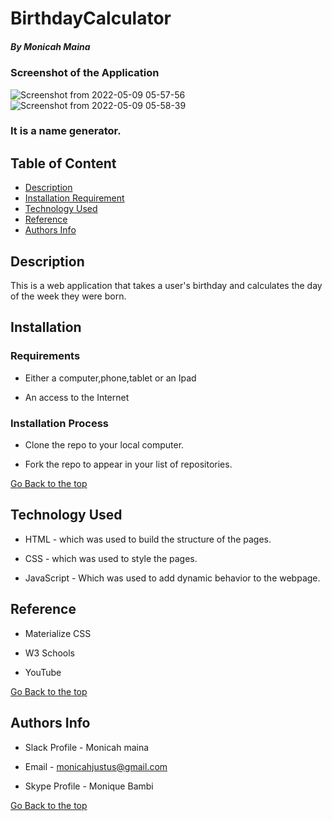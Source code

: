 # BirthdayCalculator

##### By Monicah Maina

### Screenshot of the Application
![Screenshot from 2022-05-09 05-57-56](https://user-images.githubusercontent.com/93192319/167333183-a09b2d33-877d-4dee-9e53-9878c4cf45e6.png)
![Screenshot from 2022-05-09 05-58-39](https://user-images.githubusercontent.com/93192319/167333193-a3670728-0114-4082-bac3-b95b89b66baa.png)

### It is a name generator.

## Table of Content

+ [Description](#description)
+ [Installation Requirement](#Installation)
+ [Technology Used](#technology-used)
+ [Reference](#reference)
+ [Authors Info](#author-Info)

## Description
<p>This is  a web application that takes a user's birthday and calculates the day of the week they were born.</p>

## Installation

### Requirements

* Either a computer,phone,tablet or an Ipad

* An access to the Internet

### Installation Process
* Clone the repo to your local computer.

* Fork the repo to appear in your list of repositories.


[Go Back to the top](#BirthdayCalculator)
## Technology Used
* HTML - which was used to build the structure of the pages.

* CSS - which was used to style the pages.

* JavaScript - Which was used to add dynamic behavior to the webpage.

## Reference
* Materialize CSS

* W3 Schools

* YouTube

[Go Back to the top](BirthdayCalculator)

## Authors Info

* Slack Profile - Monicah maina

* Email - monicahjustus@gmail.com

* Skype Profile - Monique Bambi



[Go Back to the top](#BirthdayCalculator)

